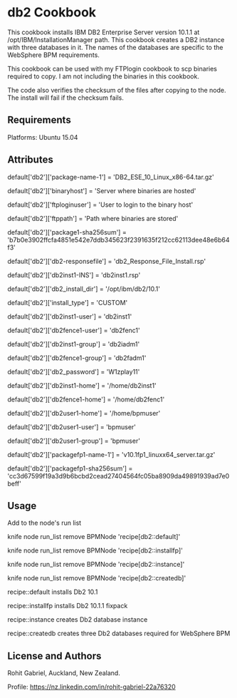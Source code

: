 db2 Cookbook
============


This cookbook installs IBM DB2 Enterprise Server version 10.1.1 at /opt/IBM/InstallationManager path.
This cookbook creates a DB2 instance with three databases in it. The names of the databases are specific to the WebSphere BPM requirements.

This cookbook can be used with my FTPlogin cookbook to scp binaries required to copy. I am not including the binaries in this cookbook.

The code also verifies the checksum of the files after copying to the node. The install will fail if the checksum fails.

Requirements
------------
Platforms: Ubuntu 15.04

Attributes
----------
default['db2']['package-name-1'] = 'DB2_ESE_10_Linux_x86-64.tar.gz'

default['db2']['binaryhost'] = 'Server where binaries are hosted'

default['db2']['ftploginuser'] = 'User to login to the binary host'

default['db2']['ftppath'] = 'Path where binaries are stored'

default['db2']['package1-sha256sum'] = 'b7b0e3902ffcfa4851e542e7ddb345623f2391635f212cc62113dee48e6b64f3'

default['db2']['db2-responsefile'] = 'db2_Response_File_Install.rsp'

default['db2']['db2inst1-INS'] = 'db2inst1.rsp'

default['db2']['db2_install_dir'] = '/opt/ibm/db2/10.1'

default['db2']['install_type'] = 'CUSTOM'

default['db2']['db2inst1-user'] = 'db2inst1'

default['db2']['db2fence1-user'] = 'db2fenc1'

default['db2']['db2inst1-group'] = 'db2iadm1'

default['db2']['db2fence1-group'] = 'db2fadm1'

default['db2']['db2_password'] = 'W1zplay11'

default['db2']['db2inst1-home'] = '/home/db2inst1'

default['db2']['db2fence1-home'] = '/home/db2fenc1'

default['db2']['db2user1-home'] = '/home/bpmuser'

default['db2']['db2user1-user'] = 'bpmuser'

default['db2']['db2user1-group'] = 'bpmuser'

default['db2']['packagefp1-name-1'] = 'v10.1fp1_linuxx64_server.tar.gz'

default['db2']['packagefp1-sha256sum'] = 'cc3d67599f19a3d9b6bcbd2cead27404564fc05ba8909da49891939ad7e0beff'


Usage
-----
Add to the node's run list

knife node run_list remove BPMNode 'recipe[db2::default]'

knife node run_list remove BPMNode 'recipe[db2::installfp]'

knife node run_list remove BPMNode 'recipe[db2::instance]'

knife node run_list remove BPMNode 'recipe[db2::createdb]'


recipe::default installs Db2 10.1

recipe::installfp installs Db2 10.1.1 fixpack

recipe::instance creates Db2 database instance

recipe::createdb creates three Db2 databases required for WebSphere BPM

License and Authors
-------------------
Rohit Gabriel, Auckland, New Zealand.

Profile: https://nz.linkedin.com/in/rohit-gabriel-22a76320
